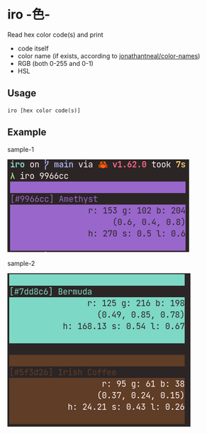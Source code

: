 # iro -色-

Read hex color code(s) and print

- code itself
- color name (if exists, according to [jonathantneal/color-names](https://github.com/jonathantneal/color-names))
- RGB (both 0-255 and 0-1)
- HSL

## Usage

```
iro [hex color code(s)]
```

## Example

sample-1

![sample-1](screenshots/iro_sample1.png)

sample-2

![sample-2](screenshots/iro_sample2.png)
